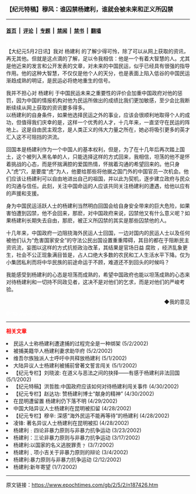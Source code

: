 ### 【纪元特稿】穆风：谁囚禁杨建利，谁就会被未来和正义所囚禁

---

#### [首页](../../../..?n187426) &nbsp;|&nbsp; [评论](../../../../../epoch-comment?n187426) &nbsp;|&nbsp; [专题](../../../../../epoch-special?n187426) &nbsp;|&nbsp; [禁闻](../../../../../epoch-news?n187426) &nbsp;|&nbsp; [禁书](../../../../../books?n187426) &nbsp;|&nbsp; [翻墙](https://github.com/gfw-breaker/nogfw/blob/master/README.md?n187426)


<div class="post_content" id="artbody" itemprop="articleBody">
 <!-- article content begin -->
 <p>
  <font color="#ffffff">
   (http://www.epochtimes.com)
  </font>
  <br/>
  【大纪元5月2日讯】我对
  <ok href="https://www.epochtimes.com/gb/tag/%E6%9D%A8%E5%BB%BA%E5%88%A9.html">
   杨建利
  </ok>
  的了解少得可怜，除了可以从网上获取的资讯，再无其他。但就是这点滴的了解，足以令我相信：他是一个有着大智慧的人。尤其是他近来的发言和公开发表的文章，对未来的中国民运，似乎已经具有很强的指导作用。他的这种大智慧，不仅仅是他个人的天分，也是表面上陷入低谷的中国民运渐趋成熟的明证，是民运必将绝地重生的信号。
 </p>
 <p>
  我并不担心对
  <ok href="https://www.epochtimes.com/gb/tag/%E6%9D%A8%E5%BB%BA%E5%88%A9.html">
   杨建利
  </ok>
  于中国民运未来之重要性的评价会加重中国政府对他的惩罚，因为中国的情报机构对他为民运所做出的成绩比我们更加敏感，至少会比我断断续续从网上获取的资讯要多得多。
  <br/>
  以杨建利的自身条件，如果他选择民运之外的事业，应该会很顺利地取得个人的成功，但值得我们庆幸的是，这样一个优秀的人才，十几年来，一直坚守在民运的阵地上。这是自由民主观念，是人类正义的伟大力量之所在，她必将吸引更多的英才汇入这不可阻挡的洪流。
 </p>
 <p>
  回国本是杨建利作为一个中国人的基本权利，但是，为了在十几年后再次踏上国土，这个被列入黑名单的人，只能选择这样的方式回来，我相信，坦荡的他不是怀着挑战的心态，而是怀揣满腔的爱国热情，怀揣着沟通的希望回来的。他只身入“虎”穴，是要度“虎”为人，他要给那些将他据之国门外的中国官员一次机会。他们应该让杨建利可以自由地进出自己的祖国，并以此为契机，逐步建立政府与民众的沟通与信任。此刻，关注中国命运的人应该共同关注杨建利的遭遇，给他以应有的声援和支援。
 </p>
 <p>
  身为中国民运活跃人士的杨建利当然明白回国会给自身安全带来的巨大危险，如果害怕遭到囚禁，他不会回来，那麽，对中国政府来说，囚禁他又有什么意义呢？如果杨建利长期失去自由，那麽，被正义所囚禁的其实是那些囚禁他的人。
 </p>
 <p>
  十几年来，中国政府一边阻挠海外民运人士回国，一边对国内的民运人士以及任何被他们认为“危害国家安全”的守法公民出国设置重重障碍，其目的都在于阻断民主资讯流，妄图以这样的方式抗拒政治改革，其结果是官场日益
  <ok href="/news/epochnews/home/_f315.htm">
   腐败
  </ok>
  ，经济乱象更生，社会不公正现象满目皆是，占人口绝大多数的农民和工人生活水平下降。仅为小集团私利而将中华民族的前途命运于不顾，难道还不到回头的时候吗？
 </p>
 <p>
  我能感受到杨建利的心态是坦荡而成熟的，希望中国政府也能以坦荡成熟的心态来对待杨建利和一切持不同政见者，这决不是对他们的乞求，而是对他们的严峻考验。
 </p>
 <div align="right">
  <ok href="sendmail.asp?p=pinglunfankui&amp;subject=评论文章读者反馈&amp;body=您好﹐我读了贵网站的文章《【纪元特稿】穆风：谁囚禁杨建利，谁就会被未来和正义所囚禁》后﹐">
   ◆我的意见
  </ok>
 </div>
 <p>
  <font color="#ffffff">
   (http://www.dajiyuan.com)
  </font>
 </p>
 <hr/>
 <p>
  <font color="red">
   <b>
    相关文章
   </b>
  </font>
  <br/>
 </p>
 <li>
  <ok href="/news/epochnews/big5/2002/5/2/187350.htm">
   民运人士称杨建利遭逮捕的过程完全是一种绑架
  </ok>
  (5/2/2002)
  <li>
   <ok href="/news/epochnews/big5/2002/5/2/187310.htm">
    被捕美籍华人杨建利妻求助华府
   </ok>
   (5/2/2002)
   <li>
    <ok href="/news/epochnews/big5/2002/5/1/187238.htm">
     维吾尔族独派人士呼吁中共释放杨建利
    </ok>
    (5/1/2002)
    <li>
     <ok href="/news/epochnews/big5/2002/5/1/187237.htm">
      大陆异议人士杨建利被捕前曾著文誓言闯关
     </ok>
     (5/1/2002)
     <li>
      <ok href="/news/epochnews/big5/2002/5/1/187067.htm">
       【纪元专栏】刘晓波: 在道义与恶法之间的抉择——有感于杨建利非法回国
      </ok>
      (5/1/2002)
      <li>
       <ok href="/news/epochnews/big5/2002/4/30/186959.htm">
        【纪元特稿】洪哲胜:中国政府应该如何对待杨建利闯关事件
       </ok>
       (4/30/2002)
       <li>
        <ok href="/news/epochnews/big5/2002/4/30/186958.htm">
         【纪元专栏】赵达功: 赞杨建利博士“献身的精神”
        </ok>
        (4/30/2002)
        <li>
         <ok href="/news/epochnews/big5/2002/4/29/186776.htm">
          在昆明遭留置 杨建利仍下落不明
         </ok>
         (4/29/2002)
         <li>
          <ok href="/news/epochnews/big5/2002/4/28/186575.htm">
           中国大陆异议人士杨建利在昆明被扣留
          </ok>
          (4/28/2002)
          <li>
           <ok href="/news/epochnews/big5/2002/4/28/186477.htm">
            【纪元专栏】穆辛: 深感“海外民运不能再等待”的杨建利
           </ok>
           (4/28/2002)
           <li>
            <ok href="/news/epochnews/big5/2002/4/28/186449.htm">
             凌锋: 著名异议人士杨建利在昆明被扣
            </ok>
            (4/28/2002)
            <li>
             <ok href="/news/epochnews/big5/2002/3/23/178655.htm">
              杨建利﹕四论非暴力原则与非暴力抗争运动
             </ok>
             (3/23/2002)
             <li>
              <ok href="/news/epochnews/big5/2002/3/17/177336.htm">
               杨建利：三论非暴力原则与非暴力抗争运动
              </ok>
              (3/17/2002)
              <li>
               <ok href="/news/epochnews/big5/2002/3/7/175022.htm">
                杨建利:以国家的名义逃脱罪责﹖
               </ok>
               (3/7/2002)
               <li>
                <ok href="/news/epochnews/big5/2002/3/4/174261.htm">
                 杨建利﹑项小吉关于非暴力原则的辩论
                </ok>
                (3/4/2002)
                <li>
                 <ok href="/news/epochnews/big5/2002/2/12/170089.htm">
                  杨建利:暴力原则与非暴力抗争运动
                 </ok>
                 (2/12/2002)
                 <li>
                  <ok href="/news/epochnews/big5/2002/1/7/162250.htm">
                   杨建利:新年寄望
                  </ok>
                  (1/7/2002)
                  <br/>
                  <!-- article content end -->
                  <div id="below_article_ad">
                  </div>
                 </li>
                </li>
               </li>
              </li>
             </li>
            </li>
           </li>
          </li>
         </li>
        </li>
       </li>
      </li>
     </li>
    </li>
   </li>
  </li>
 </li>
</div>


---

原文链接：https://www.epochtimes.com/gb/2/5/2/n187426.htm